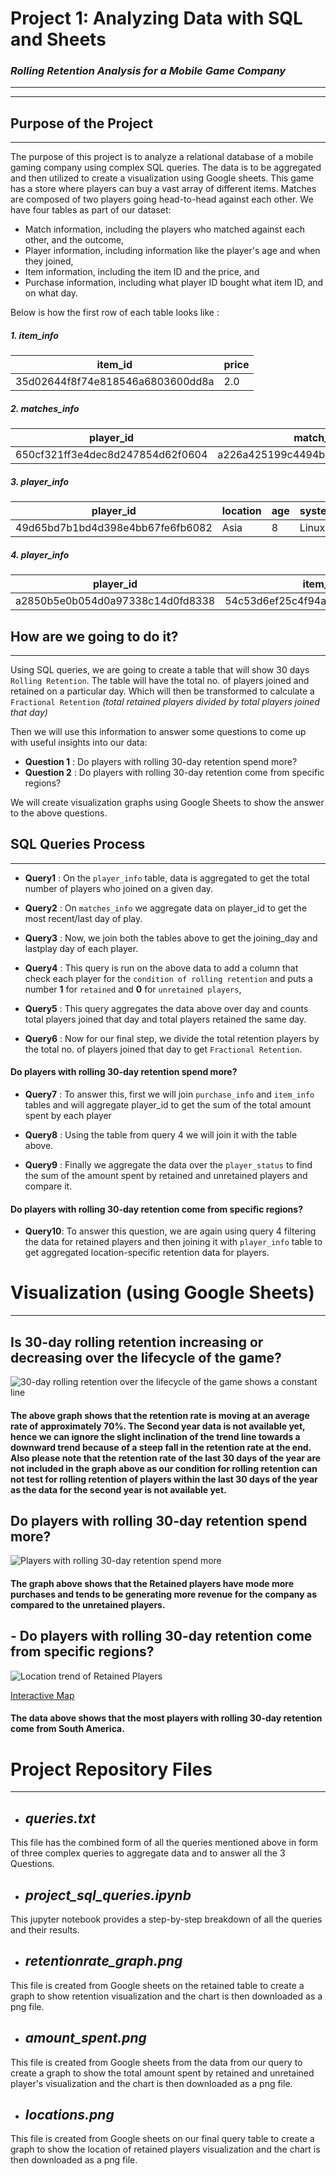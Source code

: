 # **Project 1: Analyzing Data with SQL and Sheets**
### ***Rolling Retention Analysis for a Mobile Game Company***
___
___

## **Purpose of the Project**
___
The purpose of this project is to analyze a relational database of a mobile gaming company using complex SQL queries. The data is to be aggregated and then utilized to create a visualization using Google sheets. This game has a store where players can buy a vast array of different items. Matches are composed of two players going head-to-head against each other. We have four tables as part of our dataset:

- Match information, including the players who matched against each other, and the outcome,
- Player information, including information like the player's age and when they joined,
- Item information, including the item ID and the price, and
- Purchase information, including what player ID bought what item ID, and on what day.

Below is how the first row of each table looks like :

##### 1. **item_info**

item_id | price
---------|----------------
35d02644f8f74e818546a6803600dd8a    |   2.0

##### 2. **matches_info**

player_id | match_id |opponent_id|outcome|day
---------|-----------|-----------|-------|---
650cf321ff3e4dec8d247854d62f0604 | a226a425199c4494bd2a5fca48d85ea9|	e2cdc18efc534b4bb740d14aa45d5f7a |	win |	1

##### 3. **player_info**

player_id|	location|	age|	system |	joined
---------|-----------|-----------|-------|---
49d65bd7b1bd4d398e4bb67fe6fb6082 |	Asia|	8|	Linux|	104

##### 4. **player_info**

player_id |	item_id |	day
---------|-----------|-----------
a2850b5e0b054d0a97338c14d0fd8338	| 54c53d6ef25c4f94af77e48c75f7e802 |	1

## **How are we going to do it?**
___
Using SQL queries, we are going to create a table that will show 30 days `Rolling Retention`.
The table will have the total no. of players joined and retained on a particular day. Which will then be transformed to calculate a `Fractional Retention` *(total retained players divided by total players joined that day)*

Then we will use this information to answer some questions to come up with useful insights into our data:

- **Question 1** : Do players with rolling 30-day retention spend more?
- **Question 2** : Do players with rolling 30-day retention come from specific regions?

We will create visualization graphs using Google Sheets to show the answer to the above questions.

## **SQL Queries Process**
***

- **Query1** : On the `player_info` table, data is aggregated to get the total number of players who joined on a given day.

- **Query2** : On `matches_info` we aggregate data on player_id to get the most recent/last day of play.

- **Query3** : Now, we join both the tables above to get the joining_day and lastplay day of each player.

- **Query4** : This query is run on the above data to add a column that check each player for the `condition of rolling retention` and puts a number **1** for `retained` and **0** for `unretained players`,

- **Query5** : This query aggregates the data above over day and counts total players joined that day and total players retained the same day.

- **Query6** : Now for our final step, we divide the total retention players by the total no. of players joined that day to get `Fractional Retention`.

#### Do players with rolling 30-day retention spend more?

- **Query7** : To answer this, first we will join `purchase_info` and `item_info` tables and will aggregate player_id to get the sum of the total amount spent by each player

- **Query8** : Using the table from query 4 we will join it with the table above.

- **Query9** : Finally we aggregate the data over the `player_status` to find the sum of the amount spent by retained and unretained players and compare it.

#### Do players with rolling 30-day retention come from specific regions?

- **Query10**: To answer this question, we are again using query 4 filtering the data for retained players and then joining it with `player_info` table to get aggregated location-specific retention data for players.

# **Visualization (using Google Sheets)**
---

## Is 30-day rolling retention increasing or decreasing over the lifecycle of the game?

![30-day rolling retention over the lifecycle of the game shows a constant line](retentionrate_graph.png "Retention Rate over the ")

#### The above graph shows that the retention rate is moving at an average rate of approximately 70%. The Second year data is not available yet, hence we can ignore the slight inclination of the trend line towards a downward trend because of a steep fall in the retention rate at the end. Also please note that the retention rate of the last 30 days of the year are not included in the graph above as our condition for rolling retention can not test for rolling retention of players within the last 30 days of the year as the data for the second year is not available yet.


## Do players with rolling 30-day retention spend more?


![Players with rolling 30-day retention spend more](amount_spent.png "Total Purchase over the year ")

#### The graph above shows that the Retained players have mode more purchases and tends to be generating more revenue for the company as compared to the unretained players.

## - Do players with rolling 30-day retention come from specific regions?

![Location trend of Retained Players](locations.png "Location Data")

[Interactive Map](https://docs.google.com/spreadsheets/d/e/2PACX-1vQds7rdOcerXl_oG0XWF6HIQCmd9GEL-Ou2NvTJGzMhSkLRaTBnDn_F4FZib4qWaBm7ARLIWkGTbeQ9/pubchart?oid=1849877541&format=interactive)

#### The data above shows that the most players with rolling 30-day retention come from **South America.**


# **Project Repository Files**
---

- ## *queries.txt*
This file has the combined form of all the queries mentioned above in form of three complex queries to aggregate data and to answer all the 3 Questions.

- ## *project_sql_queries.ipynb*
This jupyter notebook provides a step-by-step breakdown of all the queries and their results.

- ## *retentionrate_graph.png*
This file is created from Google sheets on the retained table to create a graph to show retention visualization and the chart is then downloaded as a png file.

- ## *amount_spent.png*
This file is created from Google sheets from the data from our query to create a graph to show the total amount spent by retained and unretained player's visualization and the chart is then downloaded as a png file.


- ## *locations.png*
This file is created from Google sheets on our final query table to create a graph to show the location of retained players visualization and the chart is then downloaded as a png file.
